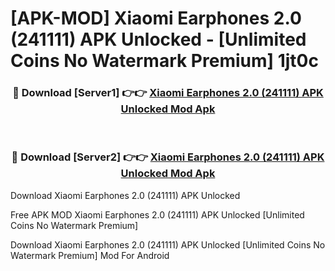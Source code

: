# [APK-MOD] Xiaomi Earphones 2.0 (241111) APK Unlocked - [Unlimited Coins No Watermark Premium] 1jt0c



<div align="center">
<h3>🔴 Download [Server1] 👉👉 <a href="https://momento.my/?title=Xiaomi_Earphones_2.0_(241111)_APK_Unlocked">Xiaomi Earphones 2.0 (241111) APK Unlocked Mod Apk</a></h3><br>

<h3>🔴 Download [Server2] 👉👉 <a href="https://momento.my/?title=Xiaomi_Earphones_2.0_(241111)_APK_Unlocked">Xiaomi Earphones 2.0 (241111) APK Unlocked Mod Apk</a></h3>
</div>



Download Xiaomi Earphones 2.0 (241111) APK Unlocked 

Free APK MOD Xiaomi Earphones 2.0 (241111) APK Unlocked [Unlimited Coins No Watermark Premium]

Download Xiaomi Earphones 2.0 (241111) APK Unlocked [Unlimited Coins No Watermark Premium] Mod For Android
